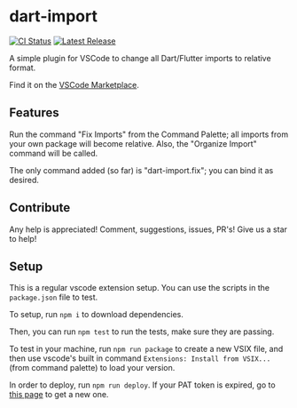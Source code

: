 # dart-import

[![CI Status](https://raster.shields.io/github/workflow/status/luanpotter/vscode-dart-import/CI/master)](https://github.com/luanpotter/vscode-dart-import/actions?query=workflow%3ACI)
[![Latest Release](https://raster.shields.io/github/v/release/luanpotter/vscode-dart-import)](https://github.com/luanpotter/vscode-dart-import/releases)

A simple plugin for VSCode to change all Dart/Flutter imports to relative format.

Find it on the [VSCode Marketplace](https://marketplace.visualstudio.com/items?itemName=luanpotter.dart-import).

## Features

Run the command "Fix Imports" from the Command Palette; all imports from your own package will become relative. Also, the "Organize Import" command will be called.

The only command added (so far) is "dart-import.fix"; you can bind it as desired.

## Contribute

Any help is appreciated! Comment, suggestions, issues, PR's! Give us a star to help!

## Setup

This is a regular vscode extension setup. You can use the scripts in the `package.json` file to test.

To setup, run `npm i` to download dependencies.

Then, you can run `npm test` to run the tests, make sure they are passing.

To test in your machine, run `npm run package` to create a new VSIX file, and then use vscode's built in command `Extensions: Install from VSIX...` (from command palette) to load your version.

In order to deploy, run `npm run deploy`. If your PAT token is expired, go to [this page](https://your_username.visualstudio.com/_usersSettings/tokens) to get a new one.
